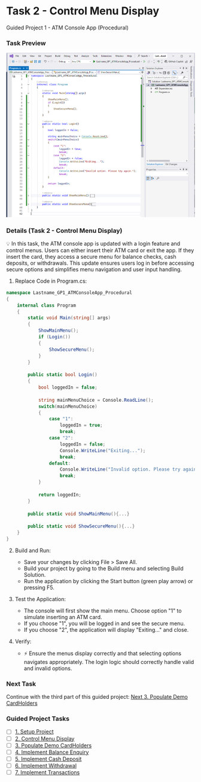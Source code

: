 # Task 2 - Control Menu Display
Guided Project 1 - ATM Console App (Procedural)

### Task Preview
![Task 1](./Task2_Preview.PNG)

### Details (Task 2 - Control Menu Display)
💡 In this task, the ATM console app is updated with a login feature and control menus. Users can either insert their ATM card or exit the app. If they insert the card, they access a secure menu for balance checks, cash deposits, or withdrawals. This update ensures users log in before accessing secure options and simplifies menu navigation and user input handling.

1. Replace Code in Program.cs:
```csharp
namespace Lastname_GP1_ATMConsoleApp_Procedural
{
    internal class Program
    {
        static void Main(string[] args)
        {
            ShowMainMenu();
            if (Login())
            {
                ShowSecureMenu();
            }
        }

        public static bool Login()
        {
            bool loggedIn = false;

            string mainMenuChoice = Console.ReadLine();
            switch(mainMenuChoice)
            {
                case "1": 
                    loggedIn = true; 
                    break;
                case "2": 
                    loggedIn = false;
                    Console.WriteLine("Exiting...");
                    break;
                default:
                    Console.WriteLine("Invalid option. Please try again.");
                    break;
            }

            return loggedIn;
        }

        public static void ShowMainMenu(){...}

        public static void ShowSecureMenu(){...}
    }
}

```

2. Build and Run:
    - Save your changes by clicking File > Save All.
    - Build your project by going to the Build menu and selecting Build Solution.
    - Run the application by clicking the Start button (green play arrow) or pressing F5.

3. Test the Application:
    - The console will first show the main menu. Choose option "1" to simulate inserting an ATM card.
    - If you choose "1", you will be logged in and see the secure menu.
    - If you choose "2", the application will display "Exiting..." and close.

4. Verify:
    - ⚡ Ensure the menus display correctly and that selecting options navigates appropriately. The login logic should correctly handle valid and invalid options.

### Next Task
Continue with the third part of this guided project: [Next 3. Populate Demo CardHolders](https://github.com/clydeatmcm/GP1_ATMConsoleApp/blob/3.-Populate-Demo-CardHolders/README.md)

### Guided Project Tasks

- [ ] [1. Setup Project](https://github.com/clydeatmcm/GP1_ATMConsoleApp/blob/1.-Setup-Project/README.md)
- [ ] [2. Control Menu Display](https://github.com/clydeatmcm/GP1_ATMConsoleApp/blob/2.-Control-Menu-Display/README.md)
- [ ] [3. Populate Demo CardHolders](https://github.com/clydeatmcm/GP1_ATMConsoleApp/blob/3.-Populate-Demo-CardHolders/README.md)
- [ ] [4. Implement Balance Enquiry](https://github.com/clydeatmcm/GP1_ATMConsoleApp/blob/4.-Implement-Balance-Enquiry/README.md)
- [ ] [5. Implement Cash Deposit](https://github.com/clydeatmcm/GP1_ATMConsoleApp/blob/5.-Implement-Cash-Deposit/README.md)
- [ ] [6. Implement Withdrawal](https://github.com/clydeatmcm/GP1_ATMConsoleApp/blob/6.-Implement-Withdrawal/README.md)
- [ ] [7. Implement Transactions](https://github.com/clydeatmcm/GP1_ATMConsoleApp/blob/7.-Implement-Transactions/README.md) 

